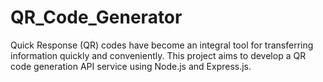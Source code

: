 # QR_Code_Generator

Quick Response (QR) codes have become an integral tool for transferring information quickly and conveniently. This project aims to develop a QR code generation API service using Node.js and Express.js.
